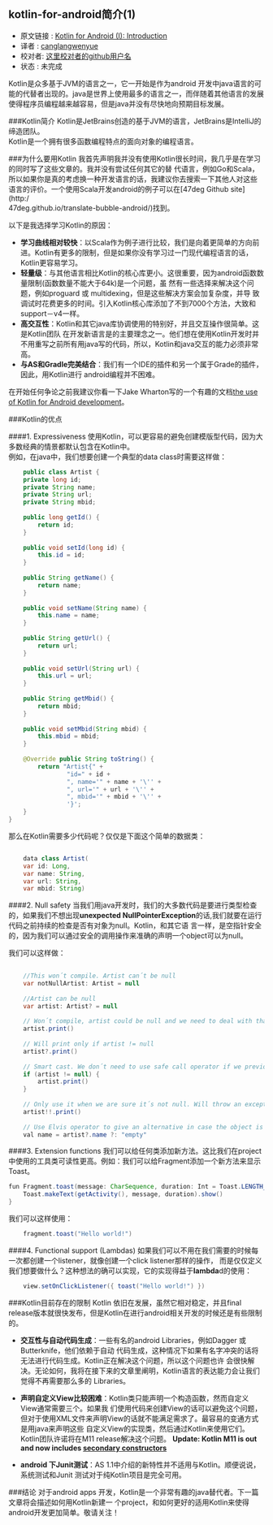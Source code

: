 kotlin-for-android简介(1)
---

>
* 原文链接 : [Kotlin for Android (I): Introduction
](http://antonioleiva.com/kotlin-for-android-introduction/)
* 译者 : [canglangwenyue](https://github.com/canglangwenyue) 
* 校对者: [这里校对者的github用户名](github链接)  
* 状态 :  未完成

Kotlin是众多基于JVM的语言之一，它一开始是作为android 开发中java语言的可能的代替者出现的。java是世界上使用最多的语言之一，而伴随着其他语言的发展使得程序员编程越来越容易，但是java并没有尽快地向预期目标发展。

###Kotlin简介
Kotlin是JetBrains创造的基于JVM的语言，JetBrains是IntelliJ的缔造团队。	
Kotlin是一个拥有很多函数编程特点的面向对象的编程语言。

###为什么要用Kotlin
我首先声明我并没有使用Kotlin很长时间，我几乎是在学习的同时写了这些文章的。我并没有尝试任何其它的替	代语言，例如Go和Scala，所以如果你是真的考虑换一种开发语言的话，我建议你去搜索一下其他人对这些	语言的评价。一个使用Scala开发android的例子可以在[47deg Github site](http:/	
47deg.github.io/translate-bubble-android/)找到。


以下是我选择学习Kotlin的原因：   
* **学习曲线相对较快**：以Scala作为例子进行比较，我们是向着更简单的方向前进。Kotlin有更多的限制，但是如果你没有学习过一门现代编程语言的话，Kotlin更容易学习。
* **轻量级**：与其他语言相比Kotlin的核心库更小。这很重要，因为android函数数量限制(函数数量不能大于64k)是一个问题，虽
然有一些选择来解决这个问题，例如proguard 或 multidexing，但是这些解决方案会加复杂度，并导
致调试时花费更多的时间。引入Kotlin核心库添加了不到7000个方法，大致和support－v4一样。
* **高交互性**：Kotlin和其它java库协调使用的特别好，并且交互操作很简单。这是Kotlin团队
在开发新语言是的主要理念之一。他们想在使用Kotlin开发时并不用重写之前所有用java写的代码，所以，Kotlin和java交互的能力必须非常高。
* **与AS和Gradle完美结合**：我们有一个IDE的插件和另一个属于Grade的插件，因此，用Kotlin进行
	android编程并不困难。

在开始任何争论之前我建议你看一下Jake Wharton写的一个有趣的文档[the use of Kotlin for Android development](https://docs.google.com/document/d/1ReS3ep-hjxWA8kZi0YqDbEhCqTt29hG8P44aA9W0DM8/edit?hl=es&forcehl=1&pli=1)。

###Kotlin的优点

####1. Expressiveness
使用Kotlin，可以更容易的避免创建模版型代码，因为大多数经典的情景都默认包含在Kotlin中。       
例如，在java中，我们想要创建一个典型的data class时需要这样做：    

```java	
	public class Artist {
    private long id;
    private String name;
    private String url;
    private String mbid;
 
    public long getId() {
        return id;
    }
 
    public void setId(long id) {
        this.id = id;
    }
 
    public String getName() {
        return name;
    }
 
    public void setName(String name) {
        this.name = name;
    }
 
    public String getUrl() {
        return url;
    }
 
    public void setUrl(String url) {
        this.url = url;
    }
 
    public String getMbid() {
        return mbid;
    }
 
    public void setMbid(String mbid) {
        this.mbid = mbid;
    }
 
    @Override public String toString() {
        return "Artist{" +
                "id=" + id +
                ", name='" + name + '\'' +
                ", url='" + url + '\'' +
                ", mbid='" + mbid + '\'' +
                '}';
    }
}
```

那么在Kotlin需要多少代码呢？仅仅是下面这个简单的数据类：     

```java

	data class Artist(
    var id: Long, 
    var name: String, 
    var url: String, 
    var mbid: String)
```

####2. Null safety
当我们用java开发时，我们的大多数代码是要进行类型检查的，如果我们不想出现**unexpected
NullPointerException**的话,我们就要在运行代码之前持续的检查是否有对象为null。Kotlin，和其它语
言一样，是空指针安全的，因为我们可以通过安全的调用操作来准确的声明一个object可以为null。

我们可以这样做：

```java
	
	//This won´t compile. Artist can´t be null
	var notNullArtist: Artist = null
 
	//Artist can be null
	var artist: Artist? = null
 
	// Won´t compile, artist could be null and we need to deal with that
	artist.print()
 
	// Will print only if artist != null
	artist?.print()
 
	// Smart cast. We don´t need to use safe call operator if we previously checked 	nullity
	if (artist != null) {
	    artist.print()
	}
	 
	// Only use it when we are sure it´s not null. Will throw an exception otherwise.
	artist!!.print()
 
	// Use Elvis operator to give an alternative in case the object is null
	val name = artist?.name ?: "empty"
```

####3. Extension functions
我们可以给任何类添加新方法。这比我们在project中使用的工具类可读性更高。例如：我们可以给Fragment添加一个新方法来显示Toast。

```java
fun Fragment.toast(message: CharSequence, duration: Int = Toast.LENGTH_SHORT) {
    Toast.makeText(getActivity(), message, duration).show()
}
```
我们可以这样使用：

```java
	fragment.toast("Hello world!")
```

####4. Functional support (Lambdas)
如果我们可以不用在我们需要的时候每一次都创建一个listener，就像创建一个click listener那样的操作，
而是仅仅定义我们想要做什么？这种想法的确可以实现，它的实现得益于**lambda**d的使用：  

```java
	view.setOnClickListener({ toast("Hello world!") })
```	
	
###Kotlin目前存在的限制
Kotlin 依旧在发展，虽然它相对稳定，并且final release版本就很快发布，但是Kotlin在进行android相关开发的时候还是有些限制的。   

* **交互性与自动代码生成**：一些有名的android Libraries，例如Dagger 或 Butterknife，他们依赖于自动
代码生成，这种情况下如果有名字冲突的话将无法进行代码生成。Kotlin正在解决这个问题，所以这个问题也许
会很快解决。无论如何，我将在接下来的文章里阐明，Kotlin语言的表达能力会让我们觉得不再需要那么多的
Libraries。

* **声明自定义View比较困难**：Kotlin类只能声明一个构造函数，然而自定义View通常需要三个。如果我
们使用代码来创建View的话可以避免这个问题，但对于使用XML文件来声明View的话就不能满足需求了。最容易的变通方式是用java来声明这些
自定义View的实现类，然后通过Kotlin来使用它们。Kotlin团队许诺将在M11 release解决这个问题。
**Update: Kotlin M11 is out and now includes [secondary constructors](http://kotlinlang.org/docs/reference/classes.html#constructors)**

* **android 下Junit测试**：AS 1.1中介绍的新特性并不适用与Kotlin。顺便说说，系统测试和Junit 测试对于纯Kotlin项目是完全可用。

###结论
对于android apps 开发，Kotlin是一个非常有趣的java替代者。下一篇文章将会描述如何用Kotlin新建一
个project，和如何更好的适用Kotlin来使得android开发更加简单。敬请关注！

